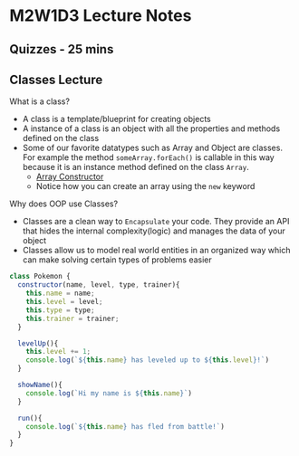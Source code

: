 # M2W1D3 Lecture Notes

## Quizzes - 25 mins

## Classes Lecture

What is a class?

- A class is a template/blueprint for creating objects
- A instance of a class is an object with all the properties and methods defined
  on the class
- Some of our favorite datatypes such as Array and Object are classes. For
  example the method `someArray.forEach()` is callable in this way because it is
  an instance method defined on the class `Array`.
  - [Array Constructor](https://developer.mozilla.org/en-US/docs/Web/JavaScript/Reference/Global_Objects/Array/Array)
  - Notice how you can create an array using the `new` keyword

Why does OOP use Classes?

- Classes are a clean way to `Encapsulate` your code. They provide an API
  that hides the internal complexity(logic) and manages the data of your object
- Classes allow us to model real world entities in an organized way which can
  make solving certain types of problems easier

```js
class Pokemon {
  constructor(name, level, type, trainer){
    this.name = name;
    this.level = level;
    this.type = type;
    this.trainer = trainer;
  }

  levelUp(){
    this.level += 1;
    console.log(`${this.name} has leveled up to ${this.level}!`)
  }

  showName(){
    console.log(`Hi my name is ${this.name}`)
  }

  run(){
    console.log(`${this.name} has fled from battle!`)
  }
}
```
